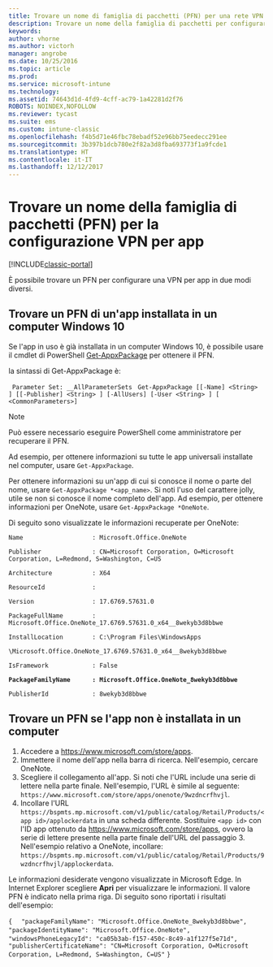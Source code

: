 ```yaml
---
title: Trovare un nome di famiglia di pacchetti (PFN) per una rete VPN per app
description: Trovare un nome della famiglia di pacchetti per configurare una VPN per app.
keywords: 
author: vhorne
ms.author: victorh
manager: angrobe
ms.date: 10/25/2016
ms.topic: article
ms.prod: 
ms.service: microsoft-intune
ms.technology: 
ms.assetid: 74643d1d-4fd9-4cff-ac79-1a42281d2f76
ROBOTS: NOINDEX,NOFOLLOW
ms.reviewer: tycast
ms.suite: ems
ms.custom: intune-classic
ms.openlocfilehash: f4b5d71e46fbc78ebadf52e96bb75eedecc291ee
ms.sourcegitcommit: 3b397b1dcb780e2f82a3d8fba693773f1a9fcde1
ms.translationtype: HT
ms.contentlocale: it-IT
ms.lasthandoff: 12/12/2017
---
```

# <a name="find-a-package-family-name-pfn-for-per-app-vpn-configuration"></a>Trovare un nome della famiglia di pacchetti (PFN) per la configurazione VPN per app

[!INCLUDE[classic-portal](../includes/classic-portal.md)]

È possibile trovare un PFN per configurare una VPN per app in due modi diversi.

## <a name="find-a-pfn-for-an-app-thats-installed-on-a-windows-10-computer"></a>Trovare un PFN di un'app installata in un computer Windows 10

Se l'app in uso è già installata in un computer Windows 10, è possibile usare il cmdlet di PowerShell [Get-AppxPackage](https://technet.microsoft.com/library/hh856044.aspx) per ottenere il PFN.

la sintassi di Get-AppxPackage è:

` Parameter Set: __AllParameterSets`
` Get-AppxPackage [[-Name] <String> ] [[-Publisher] <String> ] [-AllUsers] [-User <String> ] [ <CommonParameters>]`

> [!NOTE]
Può essere necessario eseguire PowerShell come amministratore per recuperare il PFN.

Ad esempio, per ottenere informazioni su tutte le app universali installate nel computer, usare `Get-AppxPackage`.

Per ottenere informazioni su un'app di cui si conosce il nome o parte del nome, usare `Get-AppxPackage *<app_name>`. Si noti l'uso del carattere jolly, utile se non si conosce il nome completo dell'app. Ad esempio, per ottenere informazioni per OneNote, usare `Get-AppxPackage *OneNote`.


Di seguito sono visualizzate le informazioni recuperate per OneNote:

`Name                   : Microsoft.Office.OneNote`

`Publisher              : CN=Microsoft Corporation, O=Microsoft Corporation, L=Redmond, S=Washington, C=US`

`Architecture           : X64`

`ResourceId             :`

`Version                : 17.6769.57631.0`

`PackageFullName        : Microsoft.Office.OneNote_17.6769.57631.0_x64__8wekyb3d8bbwe`

`InstallLocation        : C:\Program Files\WindowsApps`

`\Microsoft.Office.OneNote_17.6769.57631.0_x64__8wekyb3d8bbwe`

`IsFramework            : False`

**`PackageFamilyName      : Microsoft.Office.OneNote_8wekyb3d8bbwe`**

`PublisherId            : 8wekyb3d8bbwe`



## <a name="find-a-pfn-if-the-app-is-not-installed-on-a-computer"></a>Trovare un PFN se l'app non è installata in un computer

1.  Accedere a https://www.microsoft.com/store/apps.
2.  Immettere il nome dell'app nella barra di ricerca. Nell'esempio, cercare OneNote.
3.  Scegliere il collegamento all'app. Si noti che l'URL include una serie di lettere nella parte finale. Nell'esempio, l'URL è simile al seguente: `https://www.microsoft.com/store/apps/onenote/9wzdncrfhvjl`.
4.  Incollare l'URL `https://bspmts.mp.microsoft.com/v1/public/catalog/Retail/Products/<app id>/applockerdata` in una scheda differente. Sostituire `<app id>` con l'ID app ottenuto da https://www.microsoft.com/store/apps, ovvero la serie di lettere presente nella parte finale dell'URL del passaggio 3. Nell'esempio relativo a OneNote, incollare: `https://bspmts.mp.microsoft.com/v1/public/catalog/Retail/Products/9wzdncrfhvjl/applockerdata`.

Le informazioni desiderate vengono visualizzate in Microsoft Edge. In Internet Explorer scegliere **Apri** per visualizzare le informazioni. Il valore PFN è indicato nella prima riga. Di seguito sono riportati i risultati dell'esempio:


`{`
`  "packageFamilyName": "Microsoft.Office.OneNote_8wekyb3d8bbwe",`
`  "packageIdentityName": "Microsoft.Office.OneNote",`
`  "windowsPhoneLegacyId": "ca05b3ab-f157-450c-8c49-a1f127f5e71d",`
`  "publisherCertificateName": "CN=Microsoft Corporation, O=Microsoft Corporation, L=Redmond, S=Washington, C=US"`
`}`
